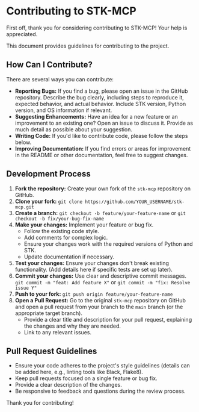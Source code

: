 # Contributing to STK-MCP

First off, thank you for considering contributing to STK-MCP! Your help is appreciated.

This document provides guidelines for contributing to the project.

## How Can I Contribute?

There are several ways you can contribute:

*   **Reporting Bugs:** If you find a bug, please open an issue in the GitHub repository. Describe the bug clearly, including steps to reproduce it, expected behavior, and actual behavior. Include STK version, Python version, and OS information if relevant.
*   **Suggesting Enhancements:** Have an idea for a new feature or an improvement to an existing one? Open an issue to discuss it. Provide as much detail as possible about your suggestion.
*   **Writing Code:** If you'd like to contribute code, please follow the steps below.
*   **Improving Documentation:** If you find errors or areas for improvement in the README or other documentation, feel free to suggest changes.

## Development Process

1.  **Fork the repository:** Create your own fork of the `stk-mcp` repository on GitHub.
2.  **Clone your fork:** `git clone https://github.com/YOUR_USERNAME/stk-mcp.git`
3.  **Create a branch:** `git checkout -b feature/your-feature-name` or `git checkout -b fix/your-bug-fix-name`
4.  **Make your changes:** Implement your feature or bug fix.
    *   Follow the existing code style.
    *   Add comments for complex logic.
    *   Ensure your changes work with the required versions of Python and STK.
    *   Update documentation if necessary.
5.  **Test your changes:** Ensure your changes don't break existing functionality. (Add details here if specific tests are set up later).
6.  **Commit your changes:** Use clear and descriptive commit messages. `git commit -m "feat: Add feature X"` or `git commit -m "fix: Resolve issue Y"`
7.  **Push to your fork:** `git push origin feature/your-feature-name`
8.  **Open a Pull Request:** Go to the original `stk-mcp` repository on GitHub and open a pull request from your branch to the `main` branch (or the appropriate target branch).
    *   Provide a clear title and description for your pull request, explaining the changes and why they are needed.
    *   Link to any relevant issues.

## Pull Request Guidelines

*   Ensure your code adheres to the project's style guidelines (details can be added here, e.g., linting tools like Black, Flake8).
*   Keep pull requests focused on a single feature or bug fix.
*   Provide a clear description of the changes.
*   Be responsive to feedback and questions during the review process.

Thank you for contributing! 